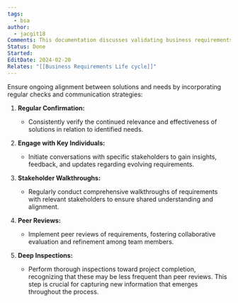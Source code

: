 ```yaml
---
tags:
  - bsa
author:
  - jacgit18
Comments: This documentation discusses validating business requirements.
Status: Done
Started: 
EditDate: 2024-02-20
Relates: "[[Business Requirements Life cycle]]"
---
```

Ensure ongoing alignment between solutions and needs by incorporating regular checks and communication strategies:

1. **Regular Confirmation:**
   - Consistently verify the continued relevance and effectiveness of solutions in relation to identified needs.

2. **Engage with Key Individuals:**
   - Initiate conversations with specific stakeholders to gain insights, feedback, and updates regarding evolving requirements.

3. **Stakeholder Walkthroughs:**
   - Regularly conduct comprehensive walkthroughs of requirements with relevant stakeholders to ensure shared understanding and alignment.

4. **Peer Reviews:**
   - Implement peer reviews of requirements, fostering collaborative evaluation and refinement among team members.

5. **Deep Inspections:**
   - Perform thorough inspections toward project completion, recognizing that these may be less frequent than peer reviews. This step is crucial for capturing new information that emerges throughout the process.

